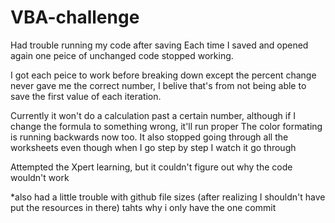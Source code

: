 # VBA-challenge

Had trouble running my code after saving
Each time I saved and opened again one peice of unchanged code stopped working.

I got each peice to work before breaking down except the percent change never gave me the correct number, I belive that's from not being able to save the first value of each iteration.

Currently it won't do a calculation past a certain number, although if I change the formula to something wrong, it'll run proper
The color formating is running backwards now too.
It also stopped going through all the worksheets even though when I go step by step I watch it go through

Attempted the Xpert learning, but it couldn't figure out why the code wouldn't work

*also had a little trouble with github file sizes (after realizing I shouldn't have put the resources in there) tahts why i only have the one commit
